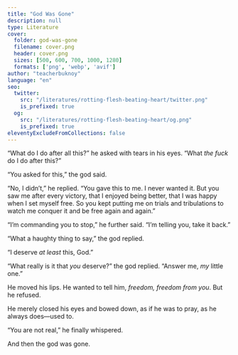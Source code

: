 ```yaml
---
title: "God Was Gone"
description: null
type: Literature
cover:
  folder: god-was-gone
  filename: cover.png
  header: cover.png
  sizes: [500, 600, 700, 1000, 1280]
  formats: ['png', 'webp', 'avif']
author: "teacherbuknoy"
language: "en"
seo:
  twitter:
    src: "/literatures/rotting-flesh-beating-heart/twitter.png"
    is_prefixed: true
  og:
    src: "/literatures/rotting-flesh-beating-heart/og.png"
    is_prefixed: true
eleventyExcludeFromCollections: false
---
```


“What do I do after all this?” he asked with tears in his eyes. “What *the fuck* do I do after this?”

“You asked for this,” the god said.

“No, I didn’t,” he replied. “You gave this to me. I never wanted it. But you saw me after every victory, that I enjoyed being better, that I was happy when I set myself free. So you kept putting me on trials and tribulations to watch me conquer it and be free again and again.”

“I’m commanding you to stop,” he further said. “I’m telling you, take it back.”

“What a haughty thing to say,” the god replied.

“I deserve *at least* this, God.”

“What really is it that *you* deserve?” the god replied. “Answer me, *my* little one.”

He moved his lips. He wanted to tell him, <i>freedom, freedom from you</i>. But he refused.

He merely closed his eyes and bowed down, as if he was to pray, as he always does—used to.

“You are not real,” he finally whispered.

And then the god was gone.